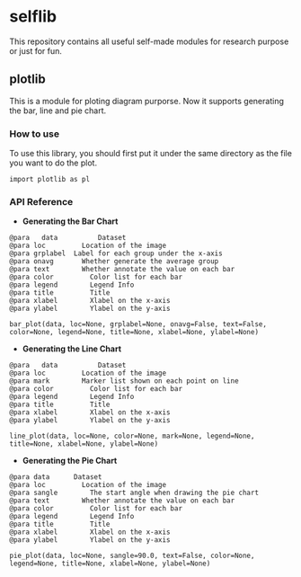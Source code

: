 # selflib

This repository contains all useful self-made modules for research purpose or just for fun.

## plotlib

This is a module for ploting diagram purporse. Now it supports generating the bar, line and pie chart.

### How to use
To use this library, you should first put it under the same directory as the file you want to do the plot.
```[Python]
import plotlib as pl
```
### API Reference
* <b>Generating the Bar Chart</b>


```[Python]
@para	data 		  Dataset
@para loc 		  Location of the image
@para grplabel	Label for each group under the x-axis
@para onavg		  Whether generate the average group
@para text 		  Whether annotate the value on each bar
@para color 		Color list for each bar
@para legend 		Legend Info
@para title 		Title
@para xlabel 		Xlabel on the x-axis
@para ylabel 		Ylabel on the y-axis

bar_plot(data, loc=None, grplabel=None, onavg=False, text=False, color=None, legend=None, title=None, xlabel=None, ylabel=None)
```


* <b>Generating the Line Chart</b>
```[Python]
@para	data 		  Dataset
@para loc 		  Location of the image
@para mark 		  Marker list shown on each point on line
@para color 		Color list for each bar
@para legend 		Legend Info
@para title 		Title
@para xlabel 		Xlabel on the x-axis
@para ylabel 		Ylabel on the y-axis

line_plot(data, loc=None, color=None, mark=None, legend=None, title=None, xlabel=None, ylabel=None)
```

* <b>Generating the Pie Chart</b>
```[Python]
@para data      Dataset
@para loc 		  Location of the image
@para sangle 		The start angle when drawing the pie chart
@para text 		  Whether annotate the value on each bar
@para color 		Color list for each bar
@para legend 		Legend Info
@para title 		Title
@para xlabel 		Xlabel on the x-axis
@para ylabel 		Ylabel on the y-axis

pie_plot(data, loc=None, sangle=90.0, text=False, color=None, legend=None, title=None, xlabel=None, ylabel=None)
```

